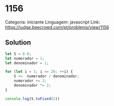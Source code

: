 # 1156

Categoria: iniciante
Linguagem: javascript
Link: https://judge.beecrowd.com/pt/problems/view/1156

## Solution

```js
let S = 0.0;
let numerador = 1;
let denominador = 1;

for (let i = 1; i <= 20; ++i) {
    S +=  numerador / denominador;
    numerador += 2;
    denominador *= 2;
}

console.log(S.toFixed(2))
```
